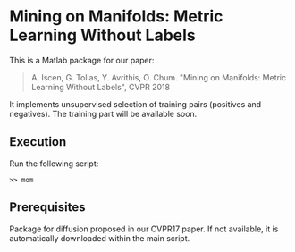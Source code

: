 # Mining on Manifolds: Metric Learning Without Labels

This is a Matlab package for our paper:

> A. Iscen, G. Tolias, Y. Avrithis, O. Chum. "Mining on Manifolds: Metric Learning Without Labels", CVPR 2018

It implements unsupervised selection of training pairs (positives and negatives). The training part will be available soon. 

## Execution
Run the following script:
```
>> mom
```
## Prerequisites

Package for diffusion proposed in our CVPR17 paper. If not available, it is automatically downloaded within the main script. 
